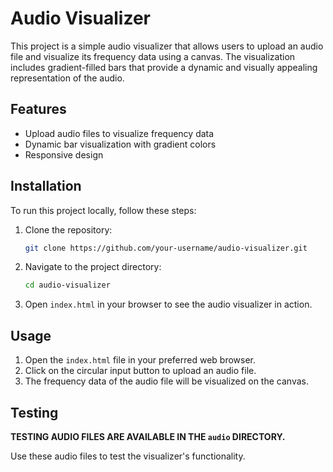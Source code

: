 # Audio Visualizer

This project is a simple audio visualizer that allows users to upload an audio file and visualize its frequency data using a canvas. The visualization includes gradient-filled bars that provide a dynamic and visually appealing representation of the audio.

## Features

- Upload audio files to visualize frequency data
- Dynamic bar visualization with gradient colors
- Responsive design

## Installation

To run this project locally, follow these steps:

1. Clone the repository:
    ```sh
    git clone https://github.com/your-username/audio-visualizer.git
    ```

2. Navigate to the project directory:
    ```sh
    cd audio-visualizer
    ```

3. Open `index.html` in your browser to see the audio visualizer in action.

## Usage

1. Open the `index.html` file in your preferred web browser.
2. Click on the circular input button to upload an audio file.
3. The frequency data of the audio file will be visualized on the canvas.

## Testing

**TESTING AUDIO FILES ARE AVAILABLE IN THE `audio` DIRECTORY.**

Use these audio files to test the visualizer's functionality.



